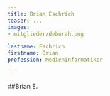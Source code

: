 ```yaml
---
title: Brian Eschrich
teaser: ...
images:
- mitglieder/deborah.png

lastname: Eschrich
firstname: Brian
profession: Medieninformatiker

---
```


##Brian E.

